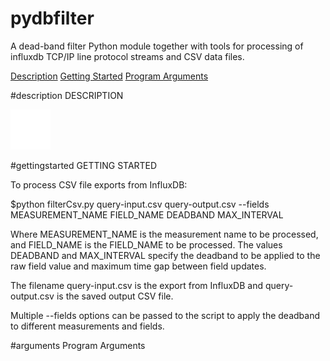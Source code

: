 # pydbfilter
A dead-band filter Python module together with tools for processing of influxdb TCP/IP line protocol streams and CSV data files.

[Description](#description)
[Getting Started](#gettingstarted)
[Program Arguments](#arguments)

#description
DESCRIPTION

![Point will be accepted if it exceeds the linear boundary lines determined from last two accepted points.](image.jpg?raw=true)

#gettingstarted
GETTING STARTED

To process CSV file exports from InfluxDB:

  $python filterCsv.py query-input.csv query-output.csv --fields MEASUREMENT_NAME FIELD_NAME DEADBAND MAX_INTERVAL

Where MEASUREMENT_NAME is the measurement name to be processed, and FIELD_NAME is the FIELD_NAME to be processed. The values DEADBAND and MAX_INTERVAL specify the deadband to be applied to the raw field value and maximum time gap between field updates. 

The filename query-input.csv is the export from InfluxDB and query-output.csv is the saved output CSV file.

Multiple --fields options can be passed to the script to apply the deadband to different measurements and fields.


#arguments
Program Arguments